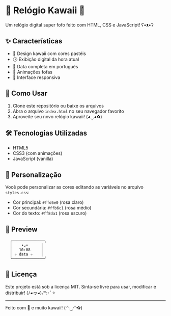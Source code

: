 # 🌸 Relógio Kawaii 🌸

Um relógio digital super fofo feito com HTML, CSS e JavaScript! ʕ•ᴥ•ʔ

## ✨ Características

- 🎀 Design kawaii com cores pastéis
- 🕒 Exibição digital da hora atual
- 📅 Data completa em português
- 💖 Animações fofas
- 🌟 Interface responsiva

## 🚀 Como Usar

1. Clone este repositório ou baixe os arquivos
2. Abra o arquivo `index.html` no seu navegador favorito
3. Aproveite seu novo relógio kawaii! (◕‿◕✿)

## 🛠️ Tecnologias Utilizadas

- HTML5
- CSS3 (com animações)
- JavaScript (vanilla)

## 💝 Personalização

Você pode personalizar as cores editando as variáveis no arquivo `styles.css`:

- Cor principal: `#ffd6e0` (rosa claro)
- Cor secundária: `#ffb6c1` (rosa médio)
- Cor do texto: `#ff8da1` (rosa escuro)

## 🌈 Preview

```
  ╭──────────────╮
  │    •ᴗ•      │
  │   10:08     │
  │ ✧ data ✧    │
  ╰──────────────╯
```

## 📝 Licença

Este projeto está sob a licença MIT. Sinta-se livre para usar, modificar e distribuir! (ﾉ◕ヮ◕)ﾉ*:･ﾟ✧

---
Feito com 💖 e muito kawaii! (◠‿◠✿) 